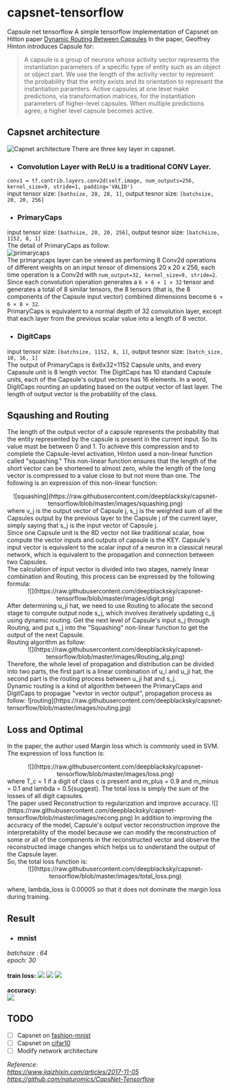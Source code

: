 # capsnet-tensorflow
Capsule net tensorflow
A simple tensorflow implementation of Capsnet on Hitton paper [Dynamic Routing Between Capsules](https://arxiv.org/abs/1710.09829)
In the paper, Geoffrey Hinton introduces Capsule for:
>A capsule is a group of neurons whose activity vector represents the instantiation parameters of a specific type of entity such as an object or object part.
We use the length of the activity vector to represent the probability that the entity exists and its
orientation to represent the instantiation paramters. Active capsules at one level
make predictions, via transformation matrices, for the instantiation parameters of
higher-level capsules. When multiple predictions agree, a higher level capsule becomes active.

## Capsnet architecture
![Capnet architecture](https://github.com/deepblacksky/capsnet-tensorflow/blob/master/images/arch.png)
There are three key layer in capsnet.
- ### Convolution Layer with ReLU is a traditional CONV Layer. <br>
`conv1 = tf.contrib.layers.conv2d(self.image, num_outputs=256, kernel_size=9, stride=1, padding='VALID')`<br>
input tensor size: `[bathsize, 28, 28, 1]`, output tesnor size: `[batchsize, 20, 20, 256]`
- ### PrimaryCaps<br>
input tensor size: `[bathsize, 20, 20, 256]`, output tesnor size: `[batchsize, 1152, 8, 1]`<br>
The detail of PrimaryCaps as follow:<br>
![primarycaps](https://raw.githubusercontent.com/deepblacksky/capsnet-tensorflow/blob/master/images/primaryCaps.jpg)<br>
The primarycaps layer can be viewed as performing 8 Conv2d operations of different weights on an input
tensor of dimensions 20 x 20 x 256,
each time operation is a Conv2d with `num_output=32, kernel_size=9, stride=2`.<br>
Since each convolution operation generates a `6 × 6 × 1 × 32` tensor and generates a total of 8 similar tensors,
the 8 tensors (that is, the 8 components of the Capsule input vector) combined dimensions become `6 × 6 × 8 × 32`.<br>
PrimaryCaps is equivalent to a normal depth of 32 convolution layer,
except that each layer from the previous scalar value into a length of 8 vector.
- ### DigitCaps<br>
input tensor size: `[batchsize, 1152, 8, 1]`, output tesnor size: `[batch_size, 10, 16, 1]`<br>
The output of PrimaryCaps is 6x6x32=1152 Capsule units, and every Capasule unit is 8 length vector.
The DigitCaps has 10 standard Capsule units, each of the Capsule's output vectors has 16 elements.
In a word, DigitCaps rounting an updating based on the output vector of last layer.
The length of output vector is the probability of the class.

## Sqaushing and Routing
The length of the output vector of a capsule represents the probability that the entity represented by the capsule is present in the current input.
So its value must be between 0 and 1.
To achieve this compression and to complete the Capsule-level activation, Hinton used a non-linear function called "squashing."
This non-linear function ensures that the length of the short vector can be shortened to almost zero, while the length of the long vector is compressed to a value close to but not more than one.
The following is an expression of this non-linear function:
<center>![squashing](https://raw.githubusercontent.com/deepblacksky/capsnet-tensorflow/blob/master/images/squashing.png)</center>
where v_j is the output vector of Capsule j, s_j is the weighted sum of all the Capsules output by the previous layer to the Capsule j of the current layer, simply saying that s_j is the input vector of Capsule j.<br>
Since one Capsule unit is the 8D vector not like traditional scalar, how compute the vector inputs and outputs of capsule is the KEY.
Capsule's input vector is equivalent to the scalar input of a neuron in a classical neural network, which is equivalent to the propagation and connection between two Capsules.<br>
The calculation of input vector is divided into two stages, namely linear combination and Routing, this process can be expressed by the following formula:
<center>![](https://raw.githubusercontent.com/deepblacksky/capsnet-tensorflow/blob/master/images/digit.png)</center>
After determining u_ji hat, we need to use Routing to allocate the second stage to compute output node s_j, which involves iteratively updating c_ij using dynamic routing. Get the next level of Capsule's input s_j through Routing, and put s_j into the "Squashing" non-linear function to get the output of the next Capsule.<br>
Routing algorithm as follow:
<center>![](https://raw.githubusercontent.com/deepblacksky/capsnet-tensorflow/blob/master/images/Routing_alg.png)</center>
Therefore, the whole level of propagation and distribution can be divided into two parts, the first part is a linear combination of u_i and u_ji hat, the second part is the routing process between u_ji hat and s_j.<br>
Dynamic routing is a kind of algorithm between the PrimaryCaps and DigitCaps to propagae "vevtor in vector output", propagation process as follow:
![routing](https://raw.githubusercontent.com/deepblacksky/capsnet-tensorflow/blob/master/images/routing.jpg)

## Loss and Optimal
In the paper, the author used Margin loss which is commonly used in SVM. The expression of loss function is:
<center>![](https://raw.githubusercontent.com/deepblacksky/capsnet-tensorflow/blob/master/images/loss.png)</center>
where T_c = 1 if a digit of class c is present and m_plus = 0.9 and m_minus = 0.1 and lambda = 0.5(suggest). The total loss is simply the sum of the losses of all digit capsules.<br>
The paper used Reconstruction to regularization and improve accuracy.
![](https://raw.githubusercontent.com/deepblacksky/capsnet-tensorflow/blob/master/images/recong.png)
In addition to improving the accuracy of the model, Capsule's output vector reconstruction improve the interpretability of the model because we can modify the reconstruction of some or all of the components in the reconstructed vector and observe the reconstructed image changes which helps us to understand the output of the Capsule layer.<br>
So, the total loss function is:
<center>![](https://raw.githubusercontent.com/deepblacksky/capsnet-tensorflow/blob/master/images/total_loss.png)</center>

where, lambda_loss is 0.00005 so that it does not dominate the
margin loss during training.

## Result
- ### mnist
*batchsize : 64<br>
epoch: 30*<br><br>
**train loss:**
![](https://raw.githubusercontent.com/deepblacksky/capsnet-tensorflow/blob/master/images/result_loss_1.png)
![](https://raw.githubusercontent.com/deepblacksky/capsnet-tensorflow/blob/master/images/result_loss_2.png)
![](https://raw.githubusercontent.com/deepblacksky/capsnet-tensorflow/blob/master/images/result_loss_3.png)
<br><br>
**accuracy:**<br>
![](https://raw.githubusercontent.com/deepblacksky/capsnet-tensorflow/blob/master/images/accuracy.png)

## TODO
- [ ] Capsnet on [fashion-mnist](https://github.com/zalandoresearch/fashion-mnist)
- [ ] Capsnet on [cifar10](http://www.cs.toronto.edu/~kriz/cifar.html)
- [ ] Modify network architecture

*Reference:<br>
https://www.jiqizhixin.com/articles/2017-11-05<br>
https://github.com/naturomics/CapsNet-Tensorflow*
